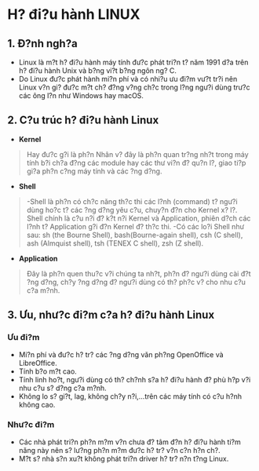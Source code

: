 #  H? đi?u hành LINUX
## 1. Đ?nh ngh?a
- Linux là m?t h? đi?u hành máy tính đư?c phát tri?n t? năm 1991 d?a trên h? đi?u hành Unix và b?ng vi?t b?ng ngôn ng? C.
- Do Linux đư?c phát hành mi?n phí và có nhi?u ưu đi?m vư?t tr?i nên Linux v?n gi? đư?c m?t ch? đ?ng v?ng ch?c trong l?ng ngư?i dùng trư?c các ông l?n như Windows hay macOS.
## 2.  C?u trúc h? đi?u hành Linux
- **Kernel**
>Hay đư?c g?i là ph?n Nhân v? đây là ph?n quan tr?ng nh?t trong máy tính b?i ch?a đ?ng các module hay các thư vi?n đ? qu?n l?, giao ti?p gi?a ph?n c?ng máy tính và các ?ng d?ng.
- **Shell**
>-Shell là ph?n có ch?c năng th?c thi các l?nh (command) t? ngư?i dùng ho?c t? các ?ng d?ng yêu c?u, chuy?n đ?n cho Kernel x? l?. Shell chính là c?u n?i đ? k?t n?i Kernel và Application, phiên d?ch các l?nh t? Application g?i đ?n Kernel đ? th?c thi.
>-Có các lo?i Shell như sau: sh (the Bourne Shell), bash(Bourne-again shell), csh (C shell), ash (Almquist shell), tsh (TENEX C shell), zsh (Z shell).
- **Application**
>Đây là ph?n quen thu?c v?i chúng ta nh?t, ph?n đ? ngư?i dùng cài đ?t ?ng d?ng, ch?y ?ng d?ng đ? ngư?i dùng có th? ph?c v? cho nhu c?u c?a m?nh.
## 3.  Ưu, như?c đi?m c?a h? đi?u hành Linux
### **Ưu đi?m**
- Mi?n phí và đư?c h? tr? các ?ng d?ng văn ph?ng OpenOffice và LibreOffice.
- Tính b?o m?t cao.
- Tính linh ho?t, ngư?i dùng có th? ch?nh s?a h? đi?u hành đ? phù h?p v?i nhu c?u s? d?ng c?a m?nh.
- Không lo s? gi?t, lag, không ch?y n?i,…trên các máy tính có c?u h?nh không cao.
### **Như?c đi?m**
- Các nhà phát tri?n ph?n m?m v?n chưa đ? tâm đ?n h? đi?u hành ti?m năng này nên s? lư?ng ph?n m?m đư?c h? tr? v?n c?n h?n ch?.
- M?t s? nhà s?n xu?t không phát tri?n driver h? tr? n?n t?ng Linux.
